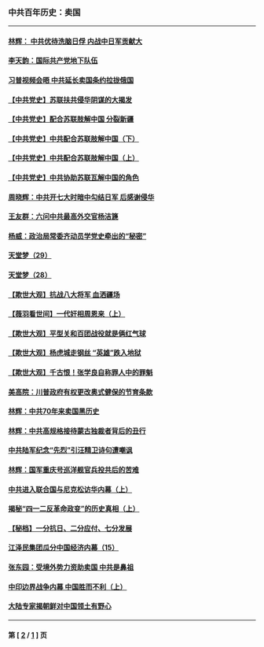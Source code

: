 ### 中共百年历史：卖国
---
#### [林辉： 中共优待洗脑日俘 内战中日军贡献大](../../pages/nf1176117/n13624644.md?09240430) 
#### [李天韵：国际共产党地下队伍](../../pages/nf1176117/n13611808.md?09240430) 
#### [习普视频会晤 中共延长卖国条约拉拢俄国](../../pages/nf1176117/n13060971.md?09240430) 
#### [【中共党史】苏联扶共侵华阴谋的大揭发](../../pages/nf1176117/n13056050.md?09240430) 
#### [【中共党史】配合苏联肢解中国 分裂新疆](../../pages/nf1176117/n13040700.md?09240430) 
#### [【中共党史】中共配合苏联肢解中国（下）](../../pages/nf1176117/n13035660.md?09240430) 
#### [【中共党史】中共配合苏联肢解中国（上）](../../pages/nf1176117/n13030262.md?09240430) 
#### [【中共党史】中共协助苏联瓦解中国的角色](../../pages/nf1176117/n13018109.md?09240430) 
#### [周晓辉：中共开七大时暗中勾结日军 后感谢侵华](../../pages/nf1176117/n12921960.md?09240430) 
#### [王友群：六问中共最高外交官杨洁篪](../../pages/nf1176117/n12836495.md?09240430) 
#### [杨威：政治局常委齐动员学党史牵出的“秘密”](../../pages/nf1176117/n12764642.md?09240430) 
#### [天堂梦（29）](../../pages/nf1176117/n12408465.md?09240430) 
#### [天堂梦（28）](../../pages/nf1176117/n12408309.md?09240430) 
#### [【欺世大观】抗战八大将军 血洒疆场](../../pages/nf1176117/n12357044.md?09240430) 
#### [【薇羽看世间】一代奸相周恩来（上）](../../pages/nf1176117/n12401109.md?09240430) 
#### [【欺世大观】平型关和百团战役就是俩红气球](../../pages/nf1176117/n12359157.md?09240430) 
#### [【欺世大观】杨虎城走钢丝 “英雄”跌入地狱](../../pages/nf1176117/n12358840.md?09240430) 
#### [【欺世大观】千古恨！张学良自称罪人中的罪魁](../../pages/nf1176117/n12358629.md?09240430) 
#### [美高院：川普政府有权更改奥式健保的节育条款](../../pages/nf1176117/n12242171.md?09240430) 
#### [林辉：中共70年来卖国黑历史](../../pages/nf1176117/n11552181.md?09240430) 
#### [林辉：中共高规格接待蒙古独裁者背后的丑行](../../pages/nf1176117/n11225005.md?09240430) 
#### [中共陆军纪念“先烈”引汪精卫诗句遭嘲讽](../../pages/nf1176117/n11153345.md?09240430) 
#### [林辉：国军重庆号巡洋舰官兵投共后的苦难](../../pages/nf1176117/n10997801.md?09240430) 
#### [中共进入联合国与尼克松访华内幕（上）](../../pages/nf1176117/n10138788.md?09240430) 
#### [揭秘“四一二反革命政变”的历史真相（上）](../../pages/nf1176117/n9996650.md?09240430) 
#### [【秘档】一分抗日、二分应付、七分发展](../../pages/nf1176117/n9331484.md?09240430) 
#### [江泽民集团瓜分中国经济内幕（15）](../../pages/nf1176117/n9268584.md?09240430) 
#### [张东园：受境外势力资助卖国 中共是鼻祖](../../pages/nf1176117/n9272480.md?09240430) 
#### [中印边界战争内幕 中国胜而不利（上）](../../pages/nf1176117/n9252458.md?09240430) 
#### [大陆专家揭朝鲜对中国领土有野心](../../pages/nf1176117/n9074056.md?09240430) 

---
#### 第 [ [2](./2.md?09240430) / [1](./1.md?09240430) ] 页
